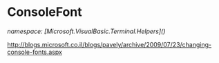 ﻿# ConsoleFont
_namespace: [Microsoft.VisualBasic.Terminal.Helpers](<a href="#" onClick="load('/docs/Microsoft.VisualBasic.Terminal.Helpers/index.md')"></a>)_

http://blogs.microsoft.co.il/blogs/pavely/archive/2009/07/23/changing-console-fonts.aspx




